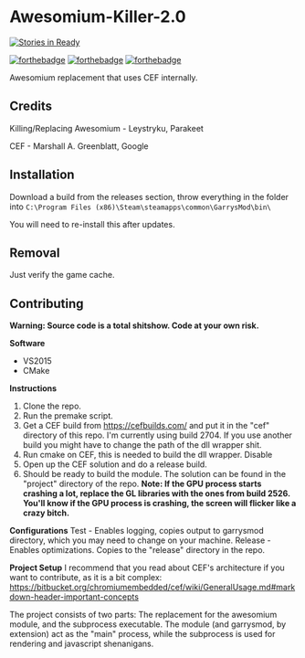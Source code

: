 # Awesomium-Killer-2.0
[![Stories in Ready](https://badge.waffle.io/lunation/Awesomium-Killer-2.0.png?label=ready&title=Ready)](https://waffle.io/lunation/Awesomium-Killer-2.0)

[![forthebadge](http://forthebadge.com/images/badges/fuck-it-ship-it.svg)](http://forthebadge.com)
[![forthebadge](http://forthebadge.com/images/badges/just-plain-nasty.svg)](http://forthebadge.com)
[![forthebadge](http://forthebadge.com/images/badges/pretty-risque.svg)](http://forthebadge.com)

Awesomium replacement that uses CEF internally.

## Credits
Killing/Replacing Awesomium - Leystryku, Parakeet

CEF - Marshall A. Greenblatt, Google

## Installation
Download a build from the releases section, throw everything in the folder into `C:\Program Files (x86)\Steam\steamapps\common\GarrysMod\bin\`

You will need to re-install this after updates.

## Removal
Just verify the game cache.

## Contributing
**Warning: Source code is a total shitshow. Code at your own risk.**

**Software**
- VS2015
- CMake

**Instructions**
1. Clone the repo.
2. Run the premake script.
3. Get a CEF build from https://cefbuilds.com/ and put it in the "cef" directory of this repo. I'm currently using build 2704. If you use another build you might have to change the path of the dll wrapper shit. 
4. Run cmake on CEF, this is needed to build the dll wrapper. Disable 
5. Open up the CEF solution and do a release build.
6. Should be ready to build the module. The solution can be found in the "project" directory of the repo.
**Note: If the GPU process starts crashing a lot, replace the GL libraries with the ones from build 2526. You'll know if the GPU process is crashing, the screen will flicker like a crazy bitch.**

**Configurations**
Test - Enables logging, copies output to garrysmod directory, which you may need to change on your machine.
Release - Enables optimizations. Copies to the "release" directory in the repo.

**Project Setup**
I recommend that you read about CEF's architecture if you want to contribute, as it is a bit complex: https://bitbucket.org/chromiumembedded/cef/wiki/GeneralUsage.md#markdown-header-important-concepts

The project consists of two parts: The replacement for the awesomium module, and the subprocess executable. The module (and garrysmod, by extension) act as the "main" process, while the subprocess is used for rendering and javascript shenanigans.
